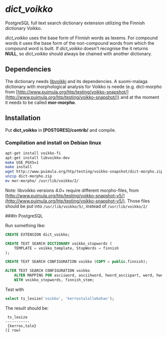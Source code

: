 *dict_voikko*
=============

PostgreSQL full text search dictionary extension utilizing the Finnish dictionary Voikko.

*dict_voikko* uses the base form of Finnish words as lexems. For compound words it uses the base form of the non-compound words from which the compound word is built. If *dict_voikko* doesn't recognise the it returns **NULL**, so *dict_voikko* should always be chained with another dictionary.

Dependencies
------------

The dictionary needs [libvoikki](http://voikko.puimula.org/) and its dependencies. A suomi-malaga dictionary with morphological analysis for Voikko is neede (e.g. dict-morpho from [http://www.puimula.org/htp/testing/voikko-snapshot/](http://www.puimula.org/htp/testing/voikko-snapshot/)) and at the moment it needs to be called **mor-morpho**.

Installation
------------

Put **dict_voikko** in **[POSTGRES]/contrib/** and compile.

### Compilation and install on Debian linux
```bash
apt-get install voikko-fi
apt-get install libvoikko-dev
make USE_PGXS=1
make install
wget http://www.puimula.org/htp/testing/voikko-snapshot/dict-morpho.zip
unzip dict-morpho.zip
mv mor-morpho/ /usr/lib/voikko/2/
```

Note: libvoikko versions 4.0+ require different morpho-files, from [http://www.puimula.org/htp/testing/voikko-snapshot-v5/](http://www.puimula.org/htp/testing/voikko-snapshot-v5/). Those files should be put into ```/usr/lib/voikko/5/```, instead of ```/usr/lib/voikko/2/```

###In PostgreSQL

Run something like:

```sql
CREATE EXTENSION dict_voikko;

CREATE TEXT SEARCH DICTIONARY voikko_stopwords (
    TEMPLATE = voikko_template, StopWords = finnish
);

CREATE TEXT SEARCH CONFIGURATION voikko (COPY = public.finnish);

ALTER TEXT SEARCH CONFIGURATION voikko 
    ALTER MAPPING FOR asciiword, asciihword, hword_asciipart, word, hword, hword_part 
    WITH voikko_stopwords, finnish_stem;
```

Test with 

```sql
select ts_lexize('voikko', 'kerrostalollekohan');
```

The result should be:

```
 ts_lexize   
-----------
 {kerros,talo}
(1 row)
```
